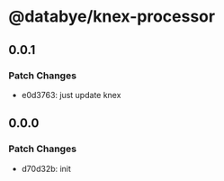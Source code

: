 # @databye/knex-processor

## 0.0.1

### Patch Changes

- e0d3763: just update knex

## 0.0.0

### Patch Changes

- d70d32b: init
